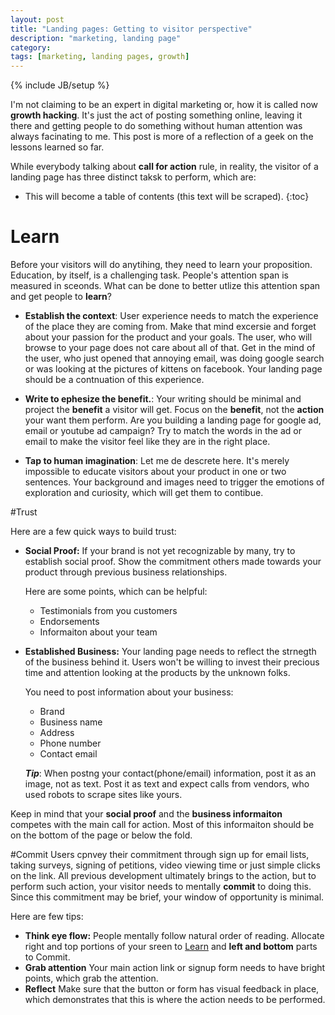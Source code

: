 ```yaml
---
layout: post
title: "Landing pages: Getting to visitor perspective"
description: "marketing, landing page"
category: 
tags: [marketing, landing pages, growth]
---
```

{% include JB/setup %}

I'm not claiming to be an expert in digital marketing or, how it is called now **growth hacking**.
It's just the act of posting something online, leaving it there and getting people to do something without human attention was always facinating to me. 
This post is more of a  reflection of a geek on the lessons learned so far. 

While everybody talking about **call for action** rule, in reality, the visitor of a landing page has three distinct taksk to perform, which are:

* This will become a table of contents (this text will be scraped).
{:toc}

# Learn

Before your visitors will do anytihing, they need to learn your proposition. 
Education, by itself, is a challenging task. People's attention span is measured in sceonds.
What can be done to better utlize this attention span and get people to **learn**?

* **Establish the context**:
User experience needs to match the experience of the place they are coming from.
Make that mind excersie and forget about your passion for the product and your goals. The user, who will browse to your page does not care about all of that.  Get in the mind of the user, who just opened that annoying email, was doing google search or was looking at the pictures of kittens on facebook.
Your landing page should be a contnuation of this experience.

* **Write to ephesize the benefit.**:
Your writing should be minimal and project the **benefit** a visitor will get.
Focus on the **benefit**, not the **action** your want them perform.
Are you building a landing page for google ad, email or youtube ad campaign?
Try to match the words in the ad or email to make the visitor feel like they are in the right place.

* **Tap to human imagination**:
Let me de descrete here. It's merely impossible to educate visitors about your product in one or two sentences.
Your background and images need to trigger the emotions of exploration and curiosity, which will get them to contibue.

#Trust

Here are a few quick ways to build trust:

* **Social Proof:** If your brand is not yet recognizable by many, try to establish social proof. Show the commitment others made towards your product through previous business relationships. 

	Here are some  points, which can be helpful:
	* Testimonials from you customers
	* Endorsements 
	* Informaiton about your team

* **Established Business:** Your landing page needs to reflect the strnegth of the business behind it.
Users won't be willing to invest their precious time and attention looking at the products by the unknown folks.

	You need to post information about your business:
	* Brand
	* Business name
	* Address
	* Phone number
	* Contact email

	***Tip***: When postng your contact(phone/email) information, post it as an image, not as text.
	Post it as text and expect calls from vendors, who used robots to scrape sites like yours.

Keep in mind that your **social proof** and the **business informaiton** competes with the main call for action.
Most of this informaiton should be on the bottom of the page or below the fold.

#Commit
Users cpnvey their commitment through sign up for email lists, taking surveys, signing of petitions, video viewing time or just simple clicks on the link. 
All previous development ultimately brings to the action, but to perform such action, your visitor needs to mentally **commit** to doing this. Since this commitment may be brief, your window of opportunity is minimal.

Here are few tips:
* **Think eye flow:** People mentally follow natural order of reading. Allocate right and top portions of your sreen to <a href="#Learn">Learn</a> and **left and bottom** parts to Commit.
* **Grab attention** Your main action link or signup form needs to have bright points, which grab the attention.
* **Reflect** Make sure that the button or form has visual feedback in place, which demonstrates that this is where the action needs to be performed.






